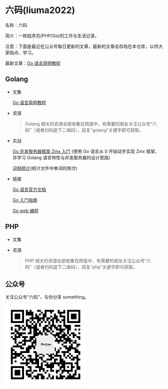 # 六码(liuma2022)
名称：六码

简介：一枚程序员(PHP/Go)的工作与生活记录。

注意：下面是最近在公众号每日更新的文章，最新的文章会存档在本仓库，以供大家指点、学习。

最新文章：[Go 语言简明教程](./docs/go-language-concise-course.md)

## Golang
- 文集

    [Go 语言简明教程](./docs/go-language-concise-course.md)

- 资源

    > Golang 相关的资源全部收集在网盘中，有需要的朋友关注公众号“六码”（或者扫码底下二维码），回复“golang”关键字即可获取。
- 实战
    
    [Go 并发服务器框架 Zinx 入门](https://github.com/yellowStarts/zinx) 
    (使用 Go 语言从 0 开始动手实现 Zinx 框架，并学习 Golang 语言特性与并发服务器的设计思路)
    
    [词频统计](https://github.com/yellowStarts/wordcount)(统计文件中单词的频次)

- 链接

    [Go 语言官方文档](http://golang.org/doc/)

    [Go 入门指南](https://github.com/Unknwon/the-way-to-go_ZH_CN)

    [Go web 编程](https://github.com/astaxie/build-web-application-with-golang/blob/master/LICENSE.md)

## PHP
- 文集

- 资源
    > PHP 相关的资源全部收集在网盘中，有需要的朋友关注公众号“六码”（或者扫码底下二维码），回复“php”关键字即可获取。

## 公众号
关注公众号“六码”，与你分享 something。

![六码](./images/liuma2022.jpg)
